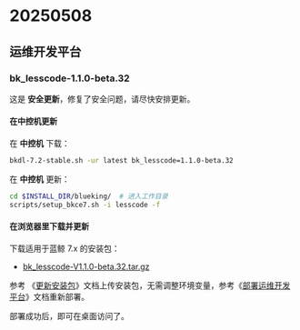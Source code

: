 
# 20250508

## 运维开发平台

### bk_lesscode-1.1.0-beta.32

这是 **安全更新**，修复了安全问题，请尽快安排更新。
<!-- 版本日志见 GitHub_URL 。-->

#### 在中控机更新
在 **中控机** 下载：
``` bash
bkdl-7.2-stable.sh -ur latest bk_lesscode=1.1.0-beta.32
```
在 **中控机** 更新：
``` bash
cd $INSTALL_DIR/blueking/  # 进入工作目录
scripts/setup_bkce7.sh -i lesscode -f
```
#### 在浏览器里下载并更新
下载适用于蓝鲸 7.x 的安装包：
* [bk_lesscode-V1.1.0-beta.32.tar.gz](https://bkopen-1252002024.file.myqcloud.com/saas-paas3/bk_lesscode/bk_lesscode-V1.1.0-beta.32.tar.gz)

参考 《[更新安装包](../manual-install-saas.md#更新安装包)》文档上传安装包，无需调整环境变量，参考《[部署运维开发平台](../install-lesscode.md)》文档重新部署。

部署成功后，即可在桌面访问了。

